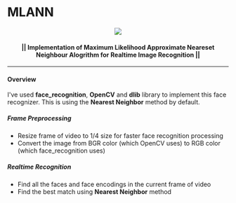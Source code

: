 # MLANN

<p align="center">
    <img src="http://uupload.ir/files/665d_untitled.png">
</p>

<p align="center">
    <h4 align="center"> || Implementation of Maximum Likelihood Approximate Neareset Neighbour Alogrithm for Realtime Image Recognition || </h4>
</p>

---
#### Overview
I've used **face_recognition**, **OpenCV** and **dlib** library to implement this face recognizer. This is using the **Nearest Neighbor** method by default.

##### Frame Preprocessing
* Resize frame of video to 1/4 size for faster face recognition processing
* Convert the image from BGR color (which OpenCV uses) to RGB color (which face_recognition uses)

##### Realtime Recognition
* Find all the faces and face encodings in the current frame of video
* Find the best match using **Nearest Neighbor** method

